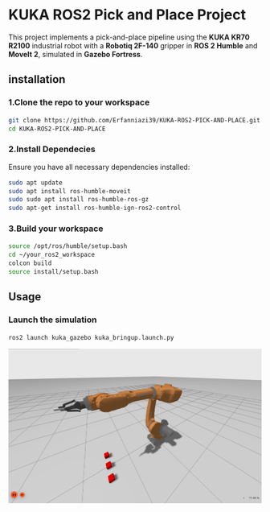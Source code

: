 # KUKA ROS2 Pick and Place Project

This project implements a pick-and-place pipeline using the **KUKA KR70 R2100** industrial robot with a **Robotiq 2F-140** gripper in **ROS 2 Humble** and **MoveIt 2**, simulated in **Gazebo Fortress**.

## installation
### 1.Clone the repo to your workspace
```bash
git clone https://github.com/Erfanniazi39/KUKA-ROS2-PICK-AND-PLACE.git
cd KUKA-ROS2-PICK-AND-PLACE
```

### 2.Install Dependecies
Ensure you have all necessary dependencies installed:

```bash
sudo apt update
sudo apt install ros-humble-moveit
sudo sudo apt install ros-humble-ros-gz
sudo apt-get install ros-humble-ign-ros2-control
```

### 3.Build your workspace

```bash
source /opt/ros/humble/setup.bash
cd ~/your_ros2_workspace
colcon build
source install/setup.bash
```

## Usage

### Launch the simulation 
```bash
ros2 launch kuka_gazebo kuka_bringup.launch.py
```

![Robot Setup](media/kuka.png)




